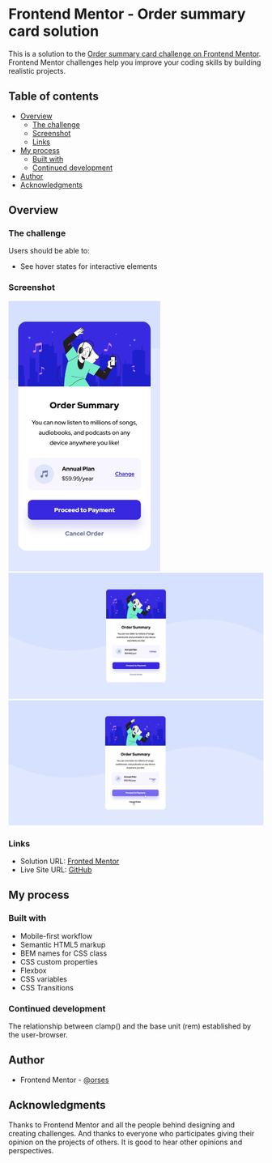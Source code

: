 # Frontend Mentor - Order summary card solution

This is a solution to the [Order summary card challenge on Frontend Mentor](https://www.frontendmentor.io/challenges/order-summary-component-QlPmajDUj). Frontend Mentor challenges help you improve your coding skills by building realistic projects.

## Table of contents

- [Overview](#overview)
  - [The challenge](#the-challenge)
  - [Screenshot](#screenshot)
  - [Links](#links)
- [My process](#my-process)
  - [Built with](#built-with)
  - [Continued development](#continued-development)
- [Author](#author)
- [Acknowledgments](#acknowledgments)

## Overview

### The challenge

Users should be able to:

- See hover states for interactive elements

### Screenshot

<img src="./data/screenshot_mobile_375.jpg" width="300">
<img src="./data/screenshot_desktop.jpg" width="600">
<img src="./data/screenshot_desktop_active.jpg" width="600">

### Links

- Solution URL: [Fronted Mentor](https://www.frontendmentor.io/solutions/order-component-with-transitions-0zv7mzrZN4)
- Live Site URL: [GitHub](https://orses.github.io/html-css/card_order/)

## My process

### Built with

- Mobile-first workflow
- Semantic HTML5 markup
- BEM names for CSS class
- CSS custom properties
- Flexbox
- CSS variables
- CSS Transitions

### Continued development

The relationship between clamp() and the base unit (rem) established by the user-browser.

## Author

- Frontend Mentor - [@orses](https://www.frontendmentor.io/profile/orses)

## Acknowledgments

Thanks to Frontend Mentor and all the people behind designing and creating challenges.
And thanks to everyone who participates giving their opinion on the projects of others. It is good to hear other opinions and perspectives.
